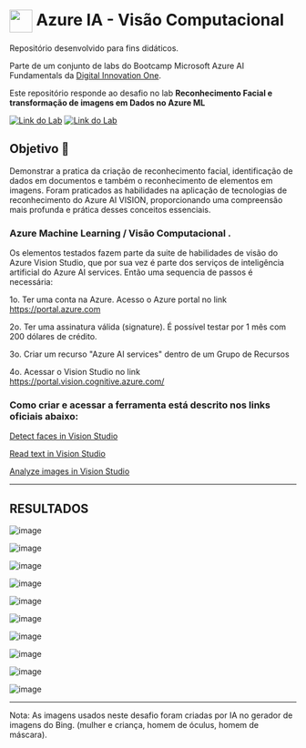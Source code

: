 <h1>
    <a href="https://www.dio.me/">
     <img align="center" width="40px" src="https://hermes.digitalinnovation.one/assets/diome/logo-minimized.png"></a>
    <span> Azure IA - Visão Computacional </span>
</h1>

Repositório desenvolvido para fins didáticos. 

Parte de um conjunto de labs do Bootcamp Microsoft Azure AI Fundamentals da [Digital Innovation One](https://www.dio.me/).

Este repositório responde ao desafio no lab  **Reconhecimento Facial e transformação de imagens em Dados no Azure ML** 

[![Link do Lab](https://img.shields.io/badge/▶-000?style=for-the-badge&logo=movie&logoColor=E94D5F)](https://web.dio.me/lab/reconhecimento-facial-com-azure-ml-transformando-imagens-em-dadosa-no-azure-ml/learning/b643df31-5345-4fb4-9be4-478fe43a93e4) 
[![Link do Lab](https://img.shields.io/badge/Acesse%20o%20Lab%20na%20Plataforma-E94D5F?style=for-the-badge)](https://web.dio.me/lab/reconhecimento-facial-com-azure-ml-transformando-imagens-em-dadosa-no-azure-ml/learning/b643df31-5345-4fb4-9be4-478fe43a93e4)

## Objetivo 🎯
Demonstrar a pratica da criação de reconhecimento facial, identificação de dados em documentos e também o reconhecimento de elementos em imagens. 
Foram praticados as habilidades na aplicação de tecnologias de reconhecimento do Azure AI VISION, proporcionando uma compreensão mais profunda e prática desses conceitos essenciais.

### Azure Machine Learning  /  Visão Computacional .

Os elementos testados fazem parte da suite de habilidades de visão do Azure Vision Studio, que por sua vez é parte dos serviços de inteligência artificial do Azure AI services. 
Então uma sequencia de passos é necessária:

1o. Ter uma conta na Azure. Acesso o  Azure portal no link https://portal.azure.com

2o. Ter uma assinatura válida (signature). É possível testar por 1 mês com 200 dólares de crédito.

3o. Criar um recurso "Azure AI services" dentro de um Grupo de Recursos

4o. Acessar o Vision Studio no link https://portal.vision.cognitive.azure.com/

### Como criar e acessar a ferramenta está descrito nos links oficiais abaixo:

[Detect faces in Vision Studio](https://microsoftlearning.github.io/mslearn-ai-fundamentals/Instructions/Labs/04-face.html)

[Read text in Vision Studio](https://microsoftlearning.github.io/mslearn-ai-fundamentals/Instructions/Labs/05-ocr.html)

[Analyze images in Vision Studio](https://microsoftlearning.github.io/mslearn-ai-fundamentals/Instructions/Labs/03-image-analysis.html)

---

## RESULTADOS


![image](https://github.com/toniacprado/Dio-Desafio-Reconhecimento-Facial-e-transformacao-de-imagens-em-Dados-no-Azure-ML/assets/105946569/2c0c8150-5617-47ca-87ec-20e96f16f52d)

![image](https://github.com/toniacprado/Dio-Desafio-Reconhecimento-Facial-e-transformacao-de-imagens-em-Dados-no-Azure-ML/assets/105946569/dad9a797-f6dc-422e-a6a7-ccd7b66c2deb)

![image](https://github.com/toniacprado/Dio-Desafio-Reconhecimento-Facial-e-transformacao-de-imagens-em-Dados-no-Azure-ML/assets/105946569/c4ac088b-c6cc-4ba7-9cbb-6156445f7017)

![image](https://github.com/toniacprado/Dio-Desafio-Reconhecimento-Facial-e-transformacao-de-imagens-em-Dados-no-Azure-ML/assets/105946569/13d72f27-572b-4326-8959-cb2017da0c00)


![image](https://github.com/toniacprado/Dio-Desafio-Reconhecimento-Facial-e-transformacao-de-imagens-em-Dados-no-Azure-ML/assets/105946569/b7f6916c-3004-4540-aacd-74711fb76bc0)

![image](https://github.com/toniacprado/Dio-Desafio-Reconhecimento-Facial-e-transformacao-de-imagens-em-Dados-no-Azure-ML/assets/105946569/3f2788cb-66bd-4b8e-9fc3-4eba9c5e8e3e)

![image](https://github.com/toniacprado/Dio-Desafio-Reconhecimento-Facial-e-transformacao-de-imagens-em-Dados-no-Azure-ML/assets/105946569/9c8f80cf-5687-4077-8337-edc7273ba542)

![image](https://github.com/toniacprado/Dio-Desafio-Reconhecimento-Facial-e-transformacao-de-imagens-em-Dados-no-Azure-ML/assets/105946569/db5172c3-9832-4d5e-a4be-fedf47f36d20)

![image](https://github.com/toniacprado/Dio-Desafio-Reconhecimento-Facial-e-transformacao-de-imagens-em-Dados-no-Azure-ML/assets/105946569/aa7e1ade-2a4e-4401-9390-b7a322aa40e6)

![image](https://github.com/toniacprado/Dio-Desafio-Reconhecimento-Facial-e-transformacao-de-imagens-em-Dados-no-Azure-ML/assets/105946569/409557b8-6dda-44e4-9dbe-10aeee11e652)

---
Nota: As imagens usados neste desafio foram criadas por IA no gerador de imagens do Bing. (mulher e criança, homem de óculus, homem de máscara).
